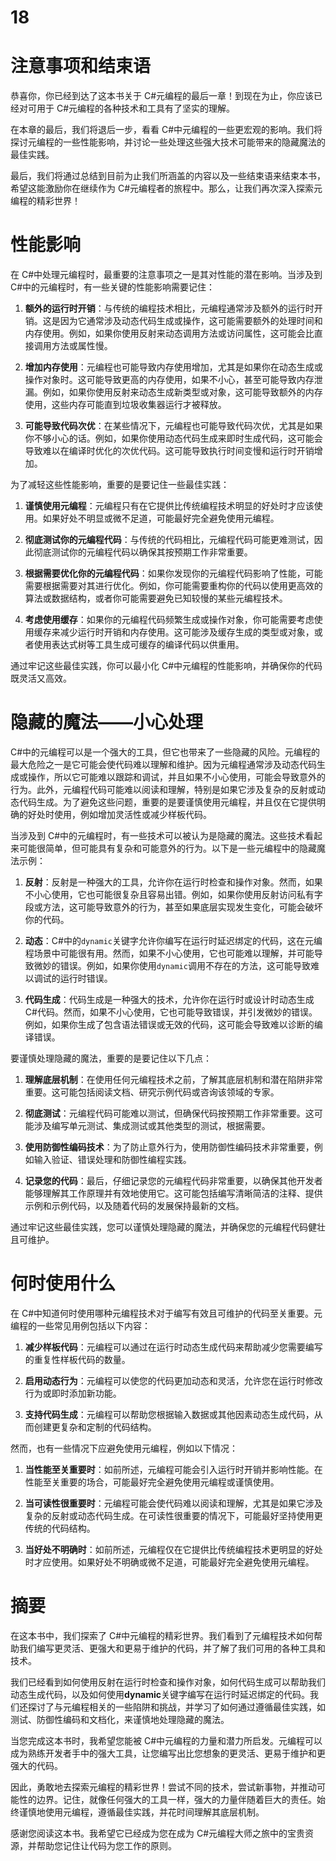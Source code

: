 # 18

# 注意事项和结束语

恭喜你，你已经到达了这本书关于 C#元编程的最后一章！到现在为止，你应该已经对可用于 C#元编程的各种技术和工具有了坚实的理解。

在本章的最后，我们将退后一步，看看 C#中元编程的一些更宏观的影响。我们将探讨元编程的一些性能影响，并讨论一些处理这些强大技术可能带来的隐藏魔法的最佳实践。

最后，我们将通过总结到目前为止我们所涵盖的内容以及一些结束语来结束本书，希望这能激励你在继续作为 C#元编程者的旅程中。那么，让我们再次深入探索元编程的精彩世界！

# 性能影响

在 C#中处理元编程时，最重要的注意事项之一是其对性能的潜在影响。当涉及到 C#中的元编程时，有一些关键的性能影响需要记住：

1.  **额外的运行时开销**：与传统的编程技术相比，元编程通常涉及额外的运行时开销。这是因为它通常涉及动态代码生成或操作，这可能需要额外的处理时间和内存使用。例如，如果你使用反射来动态调用方法或访问属性，这可能会比直接调用方法或属性慢。

1.  **增加内存使用**：元编程也可能导致内存使用增加，尤其是如果你在动态生成或操作对象时。这可能导致更高的内存使用，如果不小心，甚至可能导致内存泄漏。例如，如果你使用反射来动态生成新类型或对象，这可能导致额外的内存使用，这些内存可能直到垃圾收集器运行才被释放。

1.  **可能导致代码次优**：在某些情况下，元编程也可能导致代码次优，尤其是如果你不够小心的话。例如，如果你使用动态代码生成来即时生成代码，这可能会导致难以在编译时优化的次优代码。这可能导致执行时间变慢和运行时开销增加。

为了减轻这些性能影响，重要的是要记住一些最佳实践：

1.  **谨慎使用元编程**：元编程只有在它提供比传统编程技术明显的好处时才应该使用。如果好处不明显或微不足道，可能最好完全避免使用元编程。

1.  **彻底测试你的元编程代码**：与传统的代码相比，元编程代码可能更难测试，因此彻底测试你的元编程代码以确保其按预期工作非常重要。

1.  **根据需要优化你的元编程代码**：如果你发现你的元编程代码影响了性能，可能需要根据需要对其进行优化。例如，你可能需要重构你的代码以使用更高效的算法或数据结构，或者你可能需要避免已知较慢的某些元编程技术。

1.  **考虑使用缓存**：如果你的元编程代码频繁生成或操作对象，你可能需要考虑使用缓存来减少运行时开销和内存使用。这可能涉及缓存生成的类型或对象，或者使用表达式树等工具生成可缓存的编译代码以供重用。

通过牢记这些最佳实践，你可以最小化 C#中元编程的性能影响，并确保你的代码既灵活又高效。

# 隐藏的魔法——小心处理

C#中的元编程可以是一个强大的工具，但它也带来了一些隐藏的风险。元编程的最大危险之一是它可能会使代码难以理解和维护。因为元编程通常涉及动态代码生成或操作，所以它可能难以跟踪和调试，并且如果不小心使用，可能会导致意外的行为。此外，元编程代码可能难以阅读和理解，特别是如果它涉及复杂的反射或动态代码生成。为了避免这些问题，重要的是要谨慎使用元编程，并且仅在它提供明确的好处时使用，例如增加灵活性或减少样板代码。

当涉及到 C#中的元编程时，有一些技术可以被认为是隐藏的魔法。这些技术看起来可能很简单，但可能具有复杂和可能意外的行为。以下是一些元编程中的隐藏魔法示例：

1.  **反射**：反射是一种强大的工具，允许你在运行时检查和操作对象。然而，如果不小心使用，它也可能很复杂且容易出错。例如，如果你使用反射访问私有字段或方法，这可能导致意外的行为，甚至如果底层实现发生变化，可能会破坏你的代码。

1.  **动态**：C#中的`dynamic`关键字允许你编写在运行时延迟绑定的代码，这在元编程场景中可能很有用。然而，如果不小心使用，它也可能难以理解，并可能导致微妙的错误。例如，如果你使用`dynamic`调用不存在的方法，这可能导致难以调试的运行时错误。

1.  **代码生成**：代码生成是一种强大的技术，允许你在运行时或设计时动态生成 C#代码。然而，如果不小心使用，它也可能导致错误，并引发微妙的错误。例如，如果你生成了包含语法错误或无效的代码，这可能会导致难以诊断的编译错误。

要谨慎处理隐藏的魔法，重要的是要记住以下几点：

1.  **理解底层机制**：在使用任何元编程技术之前，了解其底层机制和潜在陷阱非常重要。这可能包括阅读文档、研究示例代码或咨询该领域的专家。

1.  **彻底测试**：元编程代码可能难以测试，但确保代码按预期工作非常重要。这可能涉及编写单元测试、集成测试或其他类型的测试，根据需要。

1.  **使用防御性编码技术**：为了防止意外行为，使用防御性编码技术非常重要，例如输入验证、错误处理和防御性编程实践。

1.  **记录您的代码**：最后，仔细记录您的元编程代码非常重要，以确保其他开发者能够理解其工作原理并有效地使用它。这可能包括编写清晰简洁的注释、提供示例和示例代码，以及随着代码的发展保持最新的文档。

通过牢记这些最佳实践，您可以谨慎处理隐藏的魔法，并确保您的元编程代码健壮且可维护。

# 何时使用什么

在 C#中知道何时使用哪种元编程技术对于编写有效且可维护的代码至关重要。元编程的一些常见用例包括以下内容：

1.  **减少样板代码**：元编程可以通过在运行时动态生成代码来帮助减少您需要编写的重复性样板代码的数量。

1.  **启用动态行为**：元编程可以使您的代码更加动态和灵活，允许您在运行时修改行为或即时添加新功能。

1.  **支持代码生成**：元编程可以帮助您根据输入数据或其他因素动态生成代码，从而创建更复杂和定制的代码结构。

然而，也有一些情况下应避免使用元编程，例如以下情况：

1.  **当性能至关重要时**：如前所述，元编程可能会引入运行时开销并影响性能。在性能至关重要的场合，可能最好完全避免使用元编程或谨慎使用。

1.  **当可读性很重要时**：元编程可能会使代码难以阅读和理解，尤其是如果它涉及复杂的反射或动态代码生成。在可读性很重要的情况下，可能最好坚持使用更传统的代码结构。

1.  **当好处不明确时**：如前所述，元编程仅在它提供比传统编程技术更明显的好处时才应使用。如果好处不明确或微不足道，可能最好完全避免使用元编程。

# 摘要

在这本书中，我们探索了 C#中元编程的精彩世界。我们看到了元编程技术如何帮助我们编写更灵活、更强大和更易于维护的代码，并了解了我们可用的各种工具和技术。

我们已经看到如何使用反射在运行时检查和操作对象，如何代码生成可以帮助我们动态生成代码，以及如何使用**dynamic**关键字编写在运行时延迟绑定的代码。我们还探讨了与元编程相关的一些陷阱和挑战，并学习了如何通过遵循最佳实践，如测试、防御性编码和文档化，来谨慎地处理隐藏的魔法。

当您完成这本书时，我希望您能被 C#中元编程的力量和潜力所启发。元编程可以成为熟练开发者手中的强大工具，让您编写出比您想象的更灵活、更易于维护和更强大的代码。

因此，勇敢地去探索元编程的精彩世界！尝试不同的技术，尝试新事物，并推动可能性的边界。记住，就像任何强大的工具一样，强大的力量伴随着巨大的责任。始终谨慎地使用元编程，遵循最佳实践，并花时间理解其底层机制。

感谢您阅读这本书。我希望它已经成为您在成为 C#元编程大师之旅中的宝贵资源，并帮助您记住让代码为您工作的原则。
